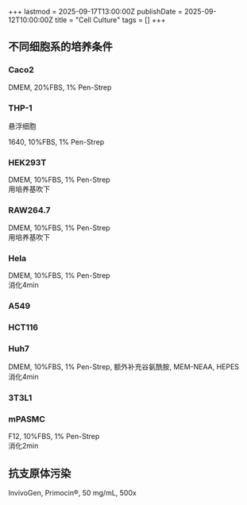 +++
lastmod = 2025-09-17T13:00:00Z
publishDate = 2025-09-12T10:00:00Z
title = "Cell Culture"
tags = []
+++

## 不同细胞系的培养条件

### Caco2

DMEM, 20%FBS, 1% Pen-Strep  

### THP-1

悬浮细胞  

1640, 10%FBS, 1% Pen-Strep  


### HEK293T

DMEM, 10%FBS, 1% Pen-Strep  
用培养基吹下  

### RAW264.7

DMEM, 10%FBS, 1% Pen-Strep  
用培养基吹下  

### Hela

DMEM, 10%FBS, 1% Pen-Strep  
消化4min  

### A549



### HCT116



### Huh7

DMEM, 10%FBS, 1% Pen-Strep, 额外补充谷氨酰胺, MEM-NEAA, HEPES  
消化4min  

### 3T3L1



### mPASMC

F12, 10%FBS, 1% Pen-Strep  
消化2min

## 抗支原体污染

InvivoGen, Primocin®, 50 mg/mL, 500x
